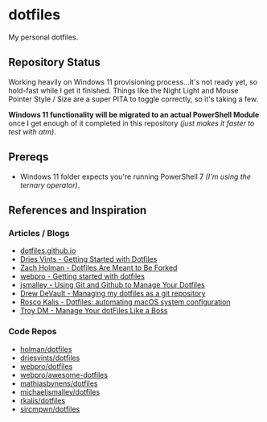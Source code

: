 # dotfiles

My personal dotfiles.

## Repository Status

Working heavily on Windows 11 provisioning process...It's not ready yet, so hold-fast while I get it finished. Things like the Night Light and Mouse Pointer Style / Size are a super PITA to toggle correctly, so it's taking a few.

**Windows 11 functionality will be migrated to an actual PowerShell Module** once I get enough of it completed in this repository _(just makes it faster to test with atm)_.

## Prereqs

* Windows 11 folder expects you're running PowerShell 7 _(I'm using the ternary operator)_.

## References and Inspiration

### Articles / Blogs

* [dotfiles.github.io](https://dotfiles.github.io/)
* [Dries Vints - Getting Started with Dotfiles](https://driesvints.com/blog/getting-started-with-dotfiles/)
* [Zach Holman - Dotfiles Are Meant to Be Forked](https://zachholman.com/2010/08/dotfiles-are-meant-to-be-forked/)
* [webpro - Getting started with dotfiles](https://www.webpro.nl/articles/getting-started-with-dotfiles)
* [jsmalley - Using Git and Github to Manage Your Dotfiles](https://blog.smalleycreative.com/using-git-and-github-to-manage-your-dotfiles/)
* [Drew DeVault - Managing my dotfiles as a git repository](https://drewdevault.com/2019/12/30/dotfiles.html)
* [Rosco Kalis - Dotfiles: automating macOS system configuration](https://kalis.me/dotfiles-automating-macos-system-configuration/)
* [Troy DM - Manage Your dotFiles Like a Boss](https://troydm.github.io/blog/2017/02/27/manage-your-dotfiles-like-a-boss/)

### Code Repos

* [holman/dotfiles](https://github.com/holman/dotfiles)
* [driesvints/dotfiles](https://github.com/driesvints/dotfiles)
* [webpro/dotfiles](https://github.com/webpro/dotfiles)
* [webpro/awesome-dotfiles](https://github.com/webpro/awesome-dotfiles)
* [mathiasbynens/dotfiles](https://github.com/mathiasbynens/dotfiles)
* [michaeljsmalley/dotfiles](https://github.com/michaeljsmalley/dotfiles)
* [rkalis/dotfiles](https://github.com/rkalis/dotfiles)
* [sircmpwn/dotfiles](https://git.sr.ht/~sircmpwn/dotfiles)
